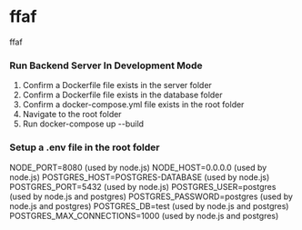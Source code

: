 # ffaf
ffaf

### Run Backend Server In Development Mode
1. Confirm a Dockerfile file exists in the server folder
1. Confirm a Dockerfile file exists in the database folder
1. Confirm a docker-compose.yml file exists in the root folder
1. Navigate to the root folder
1. Run docker-compose up --build

### Setup a .env file in the root folder
NODE_PORT=8080 (used by node.js)
NODE_HOST=0.0.0.0 (used by node.js)
POSTGRES_HOST=POSTGRES-DATABASE (used by node.js)
POSTGRES_PORT=5432 (used by node.js)
POSTGRES_USER=postgres (used by node.js and postgres)
POSTGRES_PASSWORD=postgres (used by node.js and postgres)
POSTGRES_DB=test (used by node.js and postgres)
POSTGRES_MAX_CONNECTIONS=1000 (used by node.js and postgres)
